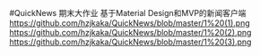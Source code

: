 #QuickNews
期末大作业
基于Material Design和MVP的新闻客户端
https://github.com/hzjkaka/QuickNews/blob/master/1%20(1).png
https://github.com/hzjkaka/QuickNews/blob/master/1%20(2).png
https://github.com/hzjkaka/QuickNews/blob/master/1%20(3).png

